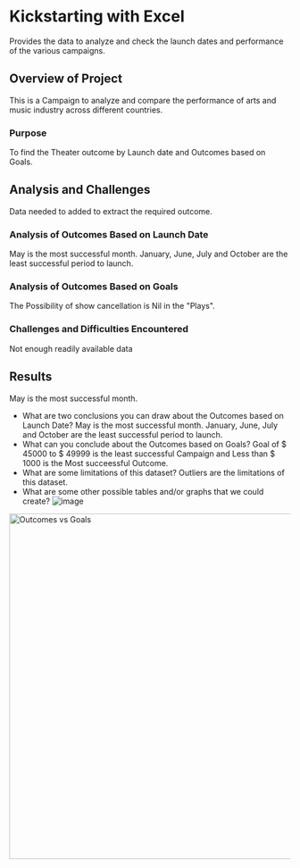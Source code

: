 # Kickstarting with Excel
Provides the data to analyze and check the launch dates and performance of the various campaigns.
## Overview of Project
This is a Campaign to analyze and compare the performance of arts and music industry across different countries.
### Purpose
To find the Theater outcome by Launch date and Outcomes based on Goals.
## Analysis and Challenges
Data needed to added to extract the required outcome.
### Analysis of Outcomes Based on Launch Date
May is the most successful month. January, June, July and October are the least successful period to launch. 
### Analysis of Outcomes Based on Goals
The Possibility of show cancellation is Nil in the "Plays". 
### Challenges and Difficulties Encountered
Not enough readily available data
## Results
May is the most successful month.
- What are two conclusions you can draw about the Outcomes based on Launch Date?
May is the most successful month. January, June, July and October are the least successful period to launch. 
- What can you conclude about the Outcomes based on Goals?
Goal of $ 45000 to $ 49999 is the least successful Campaign and Less than $ 1000 is the Most succeessful Outcome.
- What are some limitations of this dataset?
Outliers are the limitations of this dataset.
- What are some other possible tables and/or graphs that we could create?
![image](https://user-images.githubusercontent.com/86161480/124413403-88465480-dd1e-11eb-86fe-8b36747e64dd.png)
<img width="619" alt="Outcomes vs Goals" src="https://user-images.githubusercontent.com/86161480/124413427-97c59d80-dd1e-11eb-9a1a-4a944afd5473.png">

